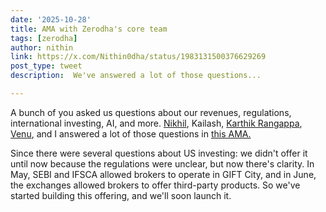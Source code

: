 ```yaml
---
date: '2025-10-28'
title: AMA with Zerodha's core team
tags: [zerodha]
author: nithin
link: https://x.com/Nithin0dha/status/1983131500376629269
post_type: tweet
description:  We've answered a lot of those questions...

---
```

A bunch of you asked us questions about our revenues, regulations, international investing, AI, and more. 
[Nikhil](https://x.com/nikhilkamathcio), Kailash, [Karthik Rangappa](https://x.com/karthikrangappa), [Venu](https://x.com/venumadhav_ks), and I answered a lot of those questions in [this AMA.](https://www.youtube.com/watch?v=fzTWpjAAUe0) 

Since there were several questions about US investing: we didn't offer it until now because the regulations were unclear, but now there's clarity. In May, SEBI and IFSCA allowed brokers to operate in GIFT City, and in June, the exchanges allowed brokers to offer third-party products. So we've started building this offering, and we'll soon launch it.
